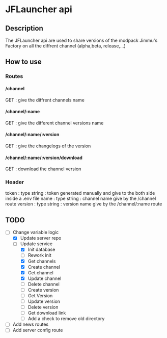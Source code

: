 # JFLauncher api

## Description

The JFLauncher api are used to share versions of the modpack Jimmu's Factory on all the diffrent channel (alpha,beta, release,...)

## How to use

### Routes

#### /channel

GET : give the diffrent channels name

#### /channel/:name

GET : give the different channel versions name

#### /channel/:name/:version

GET : give the changelogs of the version

#### /channel/:name/:version/download

GET : download the channel version

### Header

token : type string : token generated manually and give to the both side inside a .env file
name : type string : channel name give by the /channel route
version : type string : version name give by the /channel/:name route


## TODO

- [ ] Change variable logic
  - [x] Update server repo
  - [ ] Update service
    - [x] Init database
    - [ ] Rework init
    - [x] Get channels
    - [x] Create channel
    - [x] Get channel
    - [x] Update channel
    - [ ] Delete channel
    - [ ] Create version
    - [ ] Get Version
    - [ ] Update version
    - [ ] Delete version
    - [ ] Get download link
    - [ ] Add a check to remove old directory
- [ ] Add news routes
- [ ] Add server config route
